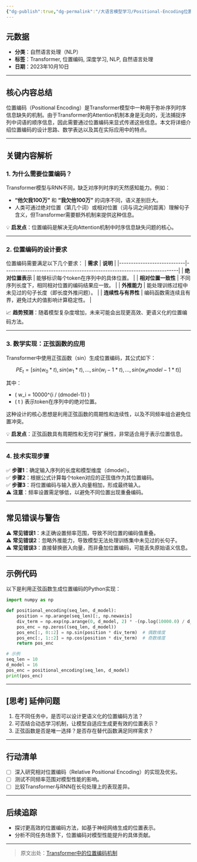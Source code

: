 ```yaml
---
{"dg-publish":true,"dg-permalink":"/大语言模型学习/Positional-Encoding位置编码/介绍","dg-home":false,"dg-description":"在此输入笔记的描述","dg-hide":false,"dg-hide-title":false,"dg-show-backlinks":true,"dg-show-local-graph":true,"dg-show-inline-title":true,"dg-pinned":false,"dg-passphrase":"在此输入访问密码","dg-enable-mathjax":false,"dg-enable-mermaid":false,"dg-enable-uml":false,"dg-note-icon":0,"dg-enable-dataview":false,"tags":["NLP"],"permalink":"/大语言模型学习/Positional-Encoding位置编码/介绍/","dgShowBacklinks":true,"dgShowLocalGraph":true,"dgShowInlineTitle":true,"dgPassFrontmatter":true,"noteIcon":0,"created":"2025-04-07T11:36:16.771+08:00","updated":"2025-04-07T11:37:54.152+08:00"}
---
```




## 元数据
- **分类**：自然语言处理（NLP）
- **标签**：Transformer, 位置编码, 深度学习, NLP, 自然语言处理
- **日期**：2023年10月10日

---



## 核心内容总结
位置编码（Positional Encoding）是Transformer模型中一种用于弥补序列时序信息缺失的机制。由于Transformer的Attention机制本身是无向的，无法捕捉序列中词语的顺序信息，因此需要通过位置编码来显式传递这些信息。本文将详细介绍位置编码的设计思路、数学表达以及其在实际应用中的特点。

---



## 关键内容解析

### 1. 为什么需要位置编码？
Transformer模型与RNN不同，缺乏对序列时序的天然感知能力。例如：
- **“他欠我100万”** 和 **“我欠他100万”** 的词序不同，语义差别巨大。
- 人类可通过绝对位置（第几个词）或相对位置（词与词之间的距离）理解句子含义，但Transformer需要额外机制来提供这种信息。

💡 **启发点**：位置编码是解决无向Attention机制中时序信息缺失问题的核心。

---


### 2. 位置编码的设计要求
位置编码需要满足以下几个要求：
| **需求**                   | **说明**                                                                 |
|----------------------------|--------------------------------------------------------------------------|
| **绝对位置表示**           | 能够标识每个token在序列中的具体位置。                                   |
| **相对位置一致性**         | 不同序列长度下，相同相对位置的编码结果应一致。                           |
| **外推能力**               | 能处理训练过程中未见过的句子长度（即长度外推问题）。                     |
| **连续性与有界性**         | 编码函数需连续且有界，避免过大的值影响计算稳定性。                        |

📈 **趋势预测**：随着模型复杂度增加，未来可能会出现更高效、更语义化的位置编码方法。

---


### 3. 数学实现：正弦函数的应用
Transformer中使用正弦函数（sin）生成位置编码，其公式如下：

```math
PE_t = [sin(w_0 * t), sin(w_1 * t), ..., sin(w_i-1 * t), ..., sin(w_dmodel-1 * t)]
```

其中：
- \( w_i = 10000^{i / (dmodel-1)} \)
- \( t \) 表示token在序列中的绝对位置。
  
这种设计的核心思想是利用正弦函数的周期性和连续性，以及不同频率组合避免位置冲突。

💡 **启发点**：正弦函数具有周期性和无穷可扩展性，非常适合用于表示位置信息。

---


### 4. 技术实现步骤
✅ **步骤1**：确定输入序列的长度和模型维度（dmodel）。  
✅ **步骤2**：根据公式计算每个token对应的正弦值作为其位置编码。  
✅ **步骤3**：将位置编码与输入嵌入向量相加，形成最终输入。  
⚠ **注意**：频率设置需足够低，以避免不同位置出现重叠编码。

---



## 常见错误与警告
⚠ **常见错误1**：未正确设置频率范围，导致不同位置的编码值重叠。  
⚠ **常见错误2**：忽略外推能力，导致模型无法处理训练集中未见过的长句子。  
⚠ **常见错误3**：直接替换嵌入向量，而非叠加位置编码，可能丢失原始语义信息。

---



## 示例代码
以下是利用正弦函数生成位置编码的Python实现：

```python
import numpy as np

def positional_encoding(seq_len, d_model):
    position = np.arange(seq_len)[:, np.newaxis]
    div_term = np.exp(np.arange(0, d_model, 2) * -(np.log(10000.0) / d_model))
    pos_enc = np.zeros((seq_len, d_model))
    pos_enc[:, 0::2] = np.sin(position * div_term)  # 偶数维度
    pos_enc[:, 1::2] = np.cos(position * div_term)  # 奇数维度
    return pos_enc

# 示例
seq_len = 10
d_model = 16
pos_enc = positional_encoding(seq_len, d_model)
print(pos_enc)
```

---



## [思考] 延伸问题
1. 在不同任务中，是否可以设计更语义化的位置编码方法？
2. 可否结合动态学习机制，让模型自适应生成更有效的位置表示？
3. 正弦函数是否是唯一选择？是否存在替代函数满足同样需求？

---



## 行动清单
- [ ] 深入研究相对位置编码（Relative Positional Encoding）的实现及优劣。
- [ ] 测试不同频率范围对模型性能的影响。
- [ ] 比较Transformer与RNN在长句处理上的表现差异。

---



## 后续追踪
- 探讨更高效的位置编码方法，如基于神经网络生成的位置表示。
- 分析不同任务场景下，位置编码对模型性能提升的具体贡献。

---

> 原文出处：[Transformer中的位置编码机制](https://example.com)
